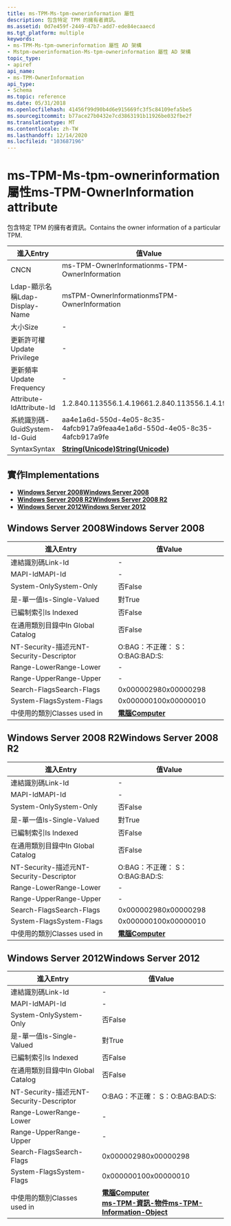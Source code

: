 ```yaml
---
title: ms-TPM-Ms-tpm-ownerinformation 屬性
description: 包含特定 TPM 的擁有者資訊。
ms.assetid: 0d7e459f-2449-47b7-add7-ede84ecaaecd
ms.tgt_platform: multiple
keywords:
- ms-TPM-Ms-tpm-ownerinformation 屬性 AD 架構
- Mstpm-ownerinformation-Ms-tpm-ownerinformation 屬性 AD 架構
topic_type:
- apiref
api_name:
- ms-TPM-OwnerInformation
api_type:
- Schema
ms.topic: reference
ms.date: 05/31/2018
ms.openlocfilehash: 41456f99d90b4d6e915669fc3f5c84109efa5be5
ms.sourcegitcommit: b77ace27b0432e7cd3863191b11926be032fbe2f
ms.translationtype: MT
ms.contentlocale: zh-TW
ms.lasthandoff: 12/14/2020
ms.locfileid: "103687196"
---
```

# <a name="ms-tpm-ownerinformation-attribute"></a><span data-ttu-id="f1794-105">ms-TPM-Ms-tpm-ownerinformation 屬性</span><span class="sxs-lookup"><span data-stu-id="f1794-105">ms-TPM-OwnerInformation attribute</span></span>

<span data-ttu-id="f1794-106">包含特定 TPM 的擁有者資訊。</span><span class="sxs-lookup"><span data-stu-id="f1794-106">Contains the owner information of a particular TPM.</span></span>



| <span data-ttu-id="f1794-107">進入</span><span class="sxs-lookup"><span data-stu-id="f1794-107">Entry</span></span> | <span data-ttu-id="f1794-108">值</span><span class="sxs-lookup"><span data-stu-id="f1794-108">Value</span></span> |
|-------------------|---------------------------------------------|
| <span data-ttu-id="f1794-109">CN</span><span class="sxs-lookup"><span data-stu-id="f1794-109">CN</span></span>                | <span data-ttu-id="f1794-110">ms-TPM-OwnerInformation</span><span class="sxs-lookup"><span data-stu-id="f1794-110">ms-TPM-OwnerInformation</span></span>                     |
| <span data-ttu-id="f1794-111">Ldap-顯示名稱</span><span class="sxs-lookup"><span data-stu-id="f1794-111">Ldap-Display-Name</span></span> | <span data-ttu-id="f1794-112">msTPM-OwnerInformation</span><span class="sxs-lookup"><span data-stu-id="f1794-112">msTPM-OwnerInformation</span></span>                      |
| <span data-ttu-id="f1794-113">大小</span><span class="sxs-lookup"><span data-stu-id="f1794-113">Size</span></span>              | \-                                          |
| <span data-ttu-id="f1794-114">更新許可權</span><span class="sxs-lookup"><span data-stu-id="f1794-114">Update Privilege</span></span>  | \-                                          |
| <span data-ttu-id="f1794-115">更新頻率</span><span class="sxs-lookup"><span data-stu-id="f1794-115">Update Frequency</span></span>  | \-                                          |
| <span data-ttu-id="f1794-116">Attribute-Id</span><span class="sxs-lookup"><span data-stu-id="f1794-116">Attribute-Id</span></span>      | <span data-ttu-id="f1794-117">1.2.840.113556.1.4.1966</span><span class="sxs-lookup"><span data-stu-id="f1794-117">1.2.840.113556.1.4.1966</span></span>                     |
| <span data-ttu-id="f1794-118">系統識別碼-Guid</span><span class="sxs-lookup"><span data-stu-id="f1794-118">System-Id-Guid</span></span>    | <span data-ttu-id="f1794-119">aa4e1a6d-550d-4e05-8c35-4afcb917a9fe</span><span class="sxs-lookup"><span data-stu-id="f1794-119">aa4e1a6d-550d-4e05-8c35-4afcb917a9fe</span></span>        |
| <span data-ttu-id="f1794-120">Syntax</span><span class="sxs-lookup"><span data-stu-id="f1794-120">Syntax</span></span>            | [<span data-ttu-id="f1794-121">**String(Unicode)**</span><span class="sxs-lookup"><span data-stu-id="f1794-121">**String(Unicode)**</span></span>](s-string-unicode.md) |



## <a name="implementations"></a><span data-ttu-id="f1794-122">實作</span><span class="sxs-lookup"><span data-stu-id="f1794-122">Implementations</span></span>

-   [<span data-ttu-id="f1794-123">**Windows Server 2008**</span><span class="sxs-lookup"><span data-stu-id="f1794-123">**Windows Server 2008**</span></span>](#windows-server-2008)
-   [<span data-ttu-id="f1794-124">**Windows Server 2008 R2**</span><span class="sxs-lookup"><span data-stu-id="f1794-124">**Windows Server 2008 R2**</span></span>](#windows-server-2008-r2)
-   [<span data-ttu-id="f1794-125">**Windows Server 2012**</span><span class="sxs-lookup"><span data-stu-id="f1794-125">**Windows Server 2012**</span></span>](#windows-server-2012)

## <a name="windows-server-2008"></a><span data-ttu-id="f1794-126">Windows Server 2008</span><span class="sxs-lookup"><span data-stu-id="f1794-126">Windows Server 2008</span></span>



| <span data-ttu-id="f1794-127">進入</span><span class="sxs-lookup"><span data-stu-id="f1794-127">Entry</span></span> | <span data-ttu-id="f1794-128">值</span><span class="sxs-lookup"><span data-stu-id="f1794-128">Value</span></span> |
|------------------------|-------------------------------------------|
| <span data-ttu-id="f1794-129">連結識別碼</span><span class="sxs-lookup"><span data-stu-id="f1794-129">Link-Id</span></span>                | \-                                        |
| <span data-ttu-id="f1794-130">MAPI-Id</span><span class="sxs-lookup"><span data-stu-id="f1794-130">MAPI-Id</span></span>                | \-                                        |
| <span data-ttu-id="f1794-131">System-Only</span><span class="sxs-lookup"><span data-stu-id="f1794-131">System-Only</span></span>            | <span data-ttu-id="f1794-132">否</span><span class="sxs-lookup"><span data-stu-id="f1794-132">False</span></span>                                     |
| <span data-ttu-id="f1794-133">是-單一值</span><span class="sxs-lookup"><span data-stu-id="f1794-133">Is-Single-Valued</span></span>       | <span data-ttu-id="f1794-134">對</span><span class="sxs-lookup"><span data-stu-id="f1794-134">True</span></span>                                      |
| <span data-ttu-id="f1794-135">已編制索引</span><span class="sxs-lookup"><span data-stu-id="f1794-135">Is Indexed</span></span>             | <span data-ttu-id="f1794-136">否</span><span class="sxs-lookup"><span data-stu-id="f1794-136">False</span></span>                                     |
| <span data-ttu-id="f1794-137">在通用類別目錄中</span><span class="sxs-lookup"><span data-stu-id="f1794-137">In Global Catalog</span></span>      | <span data-ttu-id="f1794-138">否</span><span class="sxs-lookup"><span data-stu-id="f1794-138">False</span></span>                                     |
| <span data-ttu-id="f1794-139">NT-Security-描述元</span><span class="sxs-lookup"><span data-stu-id="f1794-139">NT-Security-Descriptor</span></span> | <span data-ttu-id="f1794-140">O:BAG：不正確： S：</span><span class="sxs-lookup"><span data-stu-id="f1794-140">O:BAG:BAD:S:</span></span>                              |
| <span data-ttu-id="f1794-141">Range-Lower</span><span class="sxs-lookup"><span data-stu-id="f1794-141">Range-Lower</span></span>            | \-                                        |
| <span data-ttu-id="f1794-142">Range-Upper</span><span class="sxs-lookup"><span data-stu-id="f1794-142">Range-Upper</span></span>            | \-                                        |
| <span data-ttu-id="f1794-143">Search-Flags</span><span class="sxs-lookup"><span data-stu-id="f1794-143">Search-Flags</span></span>           | <span data-ttu-id="f1794-144">0x00000298</span><span class="sxs-lookup"><span data-stu-id="f1794-144">0x00000298</span></span>                                |
| <span data-ttu-id="f1794-145">System-Flags</span><span class="sxs-lookup"><span data-stu-id="f1794-145">System-Flags</span></span>           | <span data-ttu-id="f1794-146">0x00000010</span><span class="sxs-lookup"><span data-stu-id="f1794-146">0x00000010</span></span>                                |
| <span data-ttu-id="f1794-147">中使用的類別</span><span class="sxs-lookup"><span data-stu-id="f1794-147">Classes used in</span></span>        | [<span data-ttu-id="f1794-148">**電腦**</span><span class="sxs-lookup"><span data-stu-id="f1794-148">**Computer**</span></span>](c-computer.md)<br/> |



## <a name="windows-server-2008-r2"></a><span data-ttu-id="f1794-149">Windows Server 2008 R2</span><span class="sxs-lookup"><span data-stu-id="f1794-149">Windows Server 2008 R2</span></span>



| <span data-ttu-id="f1794-150">進入</span><span class="sxs-lookup"><span data-stu-id="f1794-150">Entry</span></span> | <span data-ttu-id="f1794-151">值</span><span class="sxs-lookup"><span data-stu-id="f1794-151">Value</span></span> |
|------------------------|-------------------------------------------|
| <span data-ttu-id="f1794-152">連結識別碼</span><span class="sxs-lookup"><span data-stu-id="f1794-152">Link-Id</span></span>                | \-                                        |
| <span data-ttu-id="f1794-153">MAPI-Id</span><span class="sxs-lookup"><span data-stu-id="f1794-153">MAPI-Id</span></span>                | \-                                        |
| <span data-ttu-id="f1794-154">System-Only</span><span class="sxs-lookup"><span data-stu-id="f1794-154">System-Only</span></span>            | <span data-ttu-id="f1794-155">否</span><span class="sxs-lookup"><span data-stu-id="f1794-155">False</span></span>                                     |
| <span data-ttu-id="f1794-156">是-單一值</span><span class="sxs-lookup"><span data-stu-id="f1794-156">Is-Single-Valued</span></span>       | <span data-ttu-id="f1794-157">對</span><span class="sxs-lookup"><span data-stu-id="f1794-157">True</span></span>                                      |
| <span data-ttu-id="f1794-158">已編制索引</span><span class="sxs-lookup"><span data-stu-id="f1794-158">Is Indexed</span></span>             | <span data-ttu-id="f1794-159">否</span><span class="sxs-lookup"><span data-stu-id="f1794-159">False</span></span>                                     |
| <span data-ttu-id="f1794-160">在通用類別目錄中</span><span class="sxs-lookup"><span data-stu-id="f1794-160">In Global Catalog</span></span>      | <span data-ttu-id="f1794-161">否</span><span class="sxs-lookup"><span data-stu-id="f1794-161">False</span></span>                                     |
| <span data-ttu-id="f1794-162">NT-Security-描述元</span><span class="sxs-lookup"><span data-stu-id="f1794-162">NT-Security-Descriptor</span></span> | <span data-ttu-id="f1794-163">O:BAG：不正確： S：</span><span class="sxs-lookup"><span data-stu-id="f1794-163">O:BAG:BAD:S:</span></span>                              |
| <span data-ttu-id="f1794-164">Range-Lower</span><span class="sxs-lookup"><span data-stu-id="f1794-164">Range-Lower</span></span>            | \-                                        |
| <span data-ttu-id="f1794-165">Range-Upper</span><span class="sxs-lookup"><span data-stu-id="f1794-165">Range-Upper</span></span>            | \-                                        |
| <span data-ttu-id="f1794-166">Search-Flags</span><span class="sxs-lookup"><span data-stu-id="f1794-166">Search-Flags</span></span>           | <span data-ttu-id="f1794-167">0x00000298</span><span class="sxs-lookup"><span data-stu-id="f1794-167">0x00000298</span></span>                                |
| <span data-ttu-id="f1794-168">System-Flags</span><span class="sxs-lookup"><span data-stu-id="f1794-168">System-Flags</span></span>           | <span data-ttu-id="f1794-169">0x00000010</span><span class="sxs-lookup"><span data-stu-id="f1794-169">0x00000010</span></span>                                |
| <span data-ttu-id="f1794-170">中使用的類別</span><span class="sxs-lookup"><span data-stu-id="f1794-170">Classes used in</span></span>        | [<span data-ttu-id="f1794-171">**電腦**</span><span class="sxs-lookup"><span data-stu-id="f1794-171">**Computer**</span></span>](c-computer.md)<br/> |



## <a name="windows-server-2012"></a><span data-ttu-id="f1794-172">Windows Server 2012</span><span class="sxs-lookup"><span data-stu-id="f1794-172">Windows Server 2012</span></span>



| <span data-ttu-id="f1794-173">進入</span><span class="sxs-lookup"><span data-stu-id="f1794-173">Entry</span></span> | <span data-ttu-id="f1794-174">值</span><span class="sxs-lookup"><span data-stu-id="f1794-174">Value</span></span> |
|------------------------|---------------------------------------------------------------------------------------------------------------------|
| <span data-ttu-id="f1794-175">連結識別碼</span><span class="sxs-lookup"><span data-stu-id="f1794-175">Link-Id</span></span>                | \-                                                                                                                  |
| <span data-ttu-id="f1794-176">MAPI-Id</span><span class="sxs-lookup"><span data-stu-id="f1794-176">MAPI-Id</span></span>                | \-                                                                                                                  |
| <span data-ttu-id="f1794-177">System-Only</span><span class="sxs-lookup"><span data-stu-id="f1794-177">System-Only</span></span>            | <span data-ttu-id="f1794-178">否</span><span class="sxs-lookup"><span data-stu-id="f1794-178">False</span></span>                                                                                                               |
| <span data-ttu-id="f1794-179">是-單一值</span><span class="sxs-lookup"><span data-stu-id="f1794-179">Is-Single-Valued</span></span>       | <span data-ttu-id="f1794-180">對</span><span class="sxs-lookup"><span data-stu-id="f1794-180">True</span></span>                                                                                                                |
| <span data-ttu-id="f1794-181">已編制索引</span><span class="sxs-lookup"><span data-stu-id="f1794-181">Is Indexed</span></span>             | <span data-ttu-id="f1794-182">否</span><span class="sxs-lookup"><span data-stu-id="f1794-182">False</span></span>                                                                                                               |
| <span data-ttu-id="f1794-183">在通用類別目錄中</span><span class="sxs-lookup"><span data-stu-id="f1794-183">In Global Catalog</span></span>      | <span data-ttu-id="f1794-184">否</span><span class="sxs-lookup"><span data-stu-id="f1794-184">False</span></span>                                                                                                               |
| <span data-ttu-id="f1794-185">NT-Security-描述元</span><span class="sxs-lookup"><span data-stu-id="f1794-185">NT-Security-Descriptor</span></span> | <span data-ttu-id="f1794-186">O:BAG：不正確： S：</span><span class="sxs-lookup"><span data-stu-id="f1794-186">O:BAG:BAD:S:</span></span>                                                                                                        |
| <span data-ttu-id="f1794-187">Range-Lower</span><span class="sxs-lookup"><span data-stu-id="f1794-187">Range-Lower</span></span>            | \-                                                                                                                  |
| <span data-ttu-id="f1794-188">Range-Upper</span><span class="sxs-lookup"><span data-stu-id="f1794-188">Range-Upper</span></span>            | \-                                                                                                                  |
| <span data-ttu-id="f1794-189">Search-Flags</span><span class="sxs-lookup"><span data-stu-id="f1794-189">Search-Flags</span></span>           | <span data-ttu-id="f1794-190">0x00000298</span><span class="sxs-lookup"><span data-stu-id="f1794-190">0x00000298</span></span>                                                                                                          |
| <span data-ttu-id="f1794-191">System-Flags</span><span class="sxs-lookup"><span data-stu-id="f1794-191">System-Flags</span></span>           | <span data-ttu-id="f1794-192">0x00000010</span><span class="sxs-lookup"><span data-stu-id="f1794-192">0x00000010</span></span>                                                                                                          |
| <span data-ttu-id="f1794-193">中使用的類別</span><span class="sxs-lookup"><span data-stu-id="f1794-193">Classes used in</span></span>        | [<span data-ttu-id="f1794-194">**電腦**</span><span class="sxs-lookup"><span data-stu-id="f1794-194">**Computer**</span></span>](c-computer.md)<br/> [<span data-ttu-id="f1794-195">**ms-TPM-資訊-物件**</span><span class="sxs-lookup"><span data-stu-id="f1794-195">**ms-TPM-Information-Object**</span></span>](c-mstpm-informationobject.md)<br/> |



 

 





